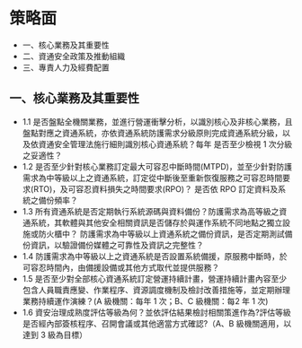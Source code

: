 # 策略面
- 一、核心業務及其重要性
- 二、資通安全政策及推動組織
- 三、專責人力及經費配置

## 一、核心業務及其重要性
- 1.1 是否盤點全機關業務，並進行營運衝擊分析，以識別核心及非核心業務，且盤點對應之資通系統，亦依資通系統防護需求分級原則完成資通系統分級，以及依資通安全管理法施行細則識別核心資通系統？每年
是否至少檢視 1 次分級之妥適性？
- 1.2 是否至少針對核心業務訂定最大可容忍中斷時間(MTPD)，並至少針對防護需求為中等級以上之資通系統，訂定從中斷後至重新恢復服務之可容忍時間要求(RTO)，及可容忍資料損失之時間要求(RPO)？
是否依 RPO 訂定資料及系統之備份頻率？
- 1.3 所有資通系統是否定期執行系統源碼與資料備份？防護需求為高等級之資通系統，其軟體與其他安全相關資訊是否儲存於與運作系統不同地點之獨立設施或防火櫃中？
防護需求為中等級以上資通系統之備份資訊，是否定期測試備份資訊，以驗證備份媒體之可靠性及資訊之完整性？
- 1.4 防護需求為中等級以上之資通系統是否設置系統備援，原服務中斷時，於可容忍時間內，由備援設備或其他方式取代並提供服務？
- 1.5 是否至少對全部核心資通系統訂定營運持續計畫，營運持續計畫內容至少包含人員職責應變、作業程序、資源調度機制及檢討改善措施等，並定期辦理業務持續運作演練？(A 級機關：每年 1 次；B、C 級機關：每2 年 1 次)
- 1.6 資安治理成熟度評估等級為何？並依評估結果檢討相關策進作為?評估等級是否經內部簽核程序、召開會議或其他適當方式確認?（A、B 級機關適用，以達到 3 級為目標）
